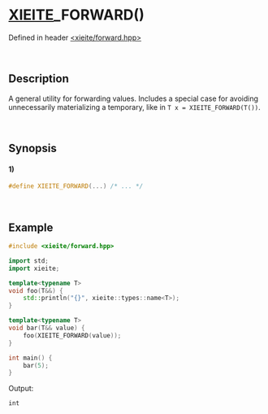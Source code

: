 # [XIEITE](../../macros.md)\_FORWARD\(\)
Defined in header [<xieite/forward.hpp>](../../../include/xieite/forward.hpp)

&nbsp;

## Description
A general utility for forwarding values. Includes a special case for avoiding unnecessarily materializing a temporary, like in `T x = XIEITE_FORWARD(T())`.

&nbsp;

## Synopsis
#### 1)
```cpp
#define XIEITE_FORWARD(...) /* ... */
```

&nbsp;

## Example
```cpp
#include <xieite/forward.hpp>

import std;
import xieite;

template<typename T>
void foo(T&&) {
    std::println("{}", xieite::types::name<T>);
}

template<typename T>
void bar(T&& value) {
    foo(XIEITE_FORWARD(value));
}

int main() {
    bar(5);
}
```
Output:
```
int
```
